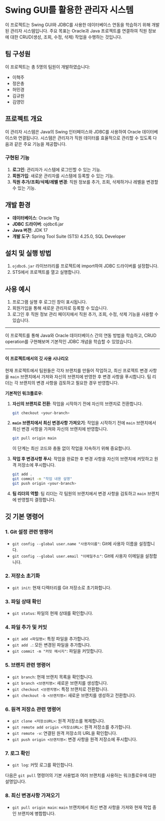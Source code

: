
# Swing GUI를 활용한 관리자 시스템

이 프로젝트는 Swing GUI와 JDBC를 사용한 데이터베이스 연동을 학습하기 위해 개발된 관리자 시스템입니다. 주요 목표는 Oracle과 Java 프로젝트를 연결하여 직원 정보에 대한 CRUD(생성, 조회, 수정, 삭제) 작업을 수행하는 것입니다.

## 팀 구성원
이 프로젝트는 총 5명의 팀원이 개발하였습니다:

- 이혁주
- 정은총
- 허민경
- 김규원
- 김영민

## 프로젝트 개요
이 관리자 시스템은 Java의 Swing 인터페이스와 JDBC를 사용하여 Oracle 데이터베이스와 연결됩니다. 시스템은 관리자가 직원 데이터를 효율적으로 관리할 수 있도록 다음과 같은 주요 기능을 제공합니다.

### 구현된 기능
1. **로그인**: 관리자가 시스템에 로그인할 수 있는 기능.
2. **회원가입**: 새로운 관리자를 시스템에 등록할 수 있는 기능.
3. **직원 추가/조회/삭제/레벨 변경**: 직원 정보를 추가, 조회, 삭제하거나 레벨을 변경할 수 있는 기능.

## 개발 환경
- **데이터베이스**: Oracle 11g
- **JDBC 드라이버**: ojdbc6.jar
- **Java 버전**: JDK 17
- **개발 도구**: Spring Tool Suite (STS) 4.25.0, SQL Developer

## 설치 및 실행 방법
1. `ojdbc6.jar` 라이브러리를 프로젝트에 import하여 JDBC 드라이버를 설정합니다.
2. STS에서 프로젝트를 열고 실행합니다.

## 사용 예시
1. 프로그램 실행 후 로그인 창이 표시됩니다.
2. 회원가입을 통해 새로운 관리자로 등록할 수 있습니다.
3. 로그인 후 직원 정보 관리 페이지에서 직원 추가, 조회, 수정, 삭제 기능을 사용할 수 있습니다.

---

이 프로젝트를 통해 Java와 Oracle 데이터베이스 간의 연동 방법을 학습하고, CRUD operation를 구현해보며 기본적인 JDBC 개념을 학습할 수 있었습니다.

---

#### **이 프로젝트에서의 깃 사용 시나리오**

현재 프로젝트에서 팀원들은 각자 브랜치를 만들어 작업하고, 최신 프로젝트 변경 사항을 `main` 브랜치에서 가져와 자신의 브랜치에 반영한 후 변경 사항을 푸시합니다. 팀 리더는 각 브랜치의 변경 사항을 검토하고 필요한 경우 반영합니다.

**기본적인 워크플로우**:

1. **자신의 브랜치로 전환**: 작업을 시작하기 전에 자신의 브랜치로 전환합니다.
   ```bash
   git checkout <your-branch>
   ```

2. **`main` 브랜치에서 최신 변경사항 가져오기**: 작업을 시작하기 전에 `main` 브랜치에서 최신 변경 사항을 가져와 자신의 브랜치에 반영합니다.
   ```bash
   git pull origin main
   ```

   이 단계는 최신 코드와 충돌 없이 작업을 지속하기 위해 중요합니다.

3. **작업 후 변경사항 푸시**: 작업을 완료한 후 변경 사항을 자신의 브랜치에 커밋하고 원격 저장소에 푸시합니다.
   ```bash
   git add .
   git commit -m "작업 내용 설명"
   git push origin <your-branch>
   ```

4. **팀 리더의 역할**: 팀 리더는 각 팀원의 브랜치에서 변경 사항을 검토하고 `main` 브랜치에 반영할지 결정합니다.

## 깃 기본 명령어

### 1. Git 설정 관련 명령어
- `git config --global user.name "사용자이름"`: Git에 사용자 이름을 설정합니다.
- `git config --global user.email "이메일주소"`: Git에 사용자 이메일을 설정합니다.

### 2. 저장소 초기화
- `git init`: 현재 디렉터리를 Git 저장소로 초기화합니다.

### 3. 파일 상태 확인
- `git status`: 파일의 현재 상태를 확인합니다.

### 4. 파일 추가 및 커밋
- `git add <파일명>`: 특정 파일을 추가합니다.
- `git add .`: 모든 변경된 파일을 추가합니다.
- `git commit -m "커밋 메시지"`: 파일을 커밋합니다.

### 5. 브랜치 관련 명령어
- `git branch`: 현재 브랜치 목록을 확인합니다.
- `git branch <브랜치명>`: 새로운 브랜치를 생성합니다.
- `git checkout <브랜치명>`: 특정 브랜치로 전환합니다.
- `git checkout -b <브랜치명>`: 새로운 브랜치를 생성하고 전환합니다.

### 6. 원격 저장소 관련 명령어
- `git clone <저장소URL>`: 원격 저장소를 복제합니다.
- `git remote add origin <저장소URL>`: 원격 저장소를 추가합니다.
- `git remote -v`: 연결된 원격 저장소의 URL을 확인합니다.
- `git push origin <브랜치명>`: 변경 사항을 원격 저장소에 푸시합니다.

### 7. 로그 확인
- `git log`: 커밋 로그를 확인합니다.

다음은 `git pull` 명령어의 기본 사용법과 여러 브랜치를 사용하는 워크플로우에 대한 설명입니다.

### 8. 최신 변경사항 가져오기 

- `git pull origin main`:  `main` 브랜치에서 최신 변경 사항을 가져와 현재 작업 중인 브랜치에 병합합니다.
